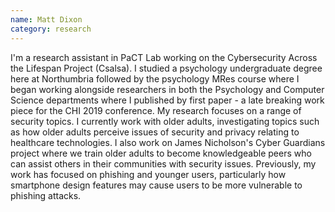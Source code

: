 ```yaml
---
name: Matt Dixon
category: research
---
```

I'm a research assistant in PaCT Lab working on the Cybersecurity Across the Lifespan Project (Csalsa). I studied a psychology undergraduate degree here at Northumbria followed by the psychology MRes course where I began working alongside researchers in both the Psychology and Computer Science departments where I published by first paper - a late breaking work piece for the CHI 2019 conference. My research focuses on a range of security topics. I currently work with older adults, investigating topics such as how older adults perceive issues of security and privacy relating to healthcare technologies. I also work on James Nicholson's Cyber Guardians project where we train older adults to become knowledgeable peers who can assist others in their communities with security issues. Previously, my work has focused on phishing and younger users, particularly how smartphone design features may cause users to be more vulnerable to phishing attacks.
